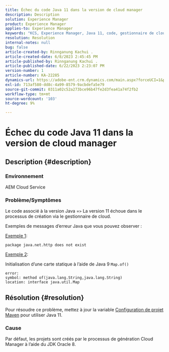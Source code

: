 ```yaml
---
title: Échec du code Java 11 dans la version de cloud manager
description: Description
solution: Experience Manager
product: Experience Manager
applies-to: Experience Manager
keywords: "KCS, Experience Manager, Java 11, code, gestionnaire de cloud,"
resolution: Resolution
internal-notes: null
bug: false
article-created-by: Rinnganung Kachui .
article-created-date: 6/8/2023 2:45:45 PM
article-published-by: Rinnganung Kachui .
article-published-date: 6/22/2023 2:23:07 PM
version-number: 1
article-number: KA-22285
dynamics-url: https://adobe-ent.crm.dynamics.com/main.aspx?forceUCI=1&pagetype=entityrecord&etn=knowledgearticle&id=6f0f6424-0b06-ee11-8f6e-6045bd006793
exl-id: 713af580-dd8c-4a99-8579-9acbdefa5e79
source-git-commit: 0311a02c52a273bce96b47fe2d3fea41a74f2fb2
workflow-type: tm+mt
source-wordcount: '103'
ht-degree: 9%

---
```


# Échec du code Java 11 dans la version de cloud manager

## Description {#description}


### <b>Environnement</b>

AEM Cloud Service

### <b>Problème/Symptômes</b>

Le code associé à la version Java =`>`  La version 11 échoue dans le processus de création via le gestionnaire de cloud.

Exemples de messages d’erreur Java que vous pouvez observer :

<u>Exemple 1</u>:


```
package java.net.http does not exist
```


<u>Exemple 2</u>:

Initialisation d’une carte statique à l’aide de Java 9 `Map.of()`


```
error:
symbol: method of(java.lang.String,java.lang.String)
location: interface java.util.Map
```



## Résolution {#resolution}


Pour résoudre ce problème, mettez à jour la variable [Configuration de projet Maven](https://experienceleague.adobe.com/docs/experience-manager-cloud-manager/content/getting-started/project-creation/build-environment.html#maven-toolchains) pour utiliser Java 11.

### <b>Cause</b>

Par défaut, les projets sont créés par le processus de génération Cloud Manager à l’aide du JDK Oracle 8.
